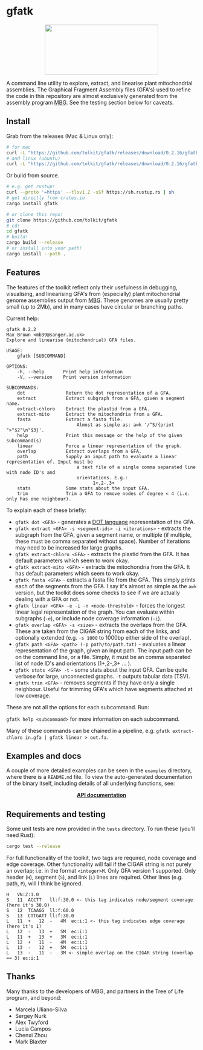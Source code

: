 # gfatk

<p align="center">
    <img width="300" height="132" src="https://www.darwintreeoflife.org/wp-content/themes/dtol/dist/assets/gfx/dtol-logo-round.png">
</p>

A command line utility to explore, extract, and linearise plant mitochondrial assemblies. The Graphical Fragment Assembly files (GFA's) used to refine the code in this repository are almost exclusively generated from the assembly program <a href="https://github.com/maickrau/MBG">MBG</a>. See the testing section below for caveats.

## Install

Grab from the releases (Mac & Linux only):

```bash
# for mac
curl -L "https://github.com/tolkit/gfatk/releases/download/0.2.16/gfatk_mac_0.2.2" > gfatk && chmod +x gfatk
# and linux (ubuntu)
curl -L "https://github.com/tolkit/gfatk/releases/download/0.2.16/gfatk_ubuntu_0.2.2" > gfatk && chmod +x gfatk
```

Or build from source.

```bash
# e.g. get rustup!
curl --proto '=https' --tlsv1.2 -sSf https://sh.rustup.rs | sh
# get directly from crates.io
cargo install gfatk

# or clone this repo!
git clone https://github.com/tolkit/gfatk
# cd!
cd gfatk
# build!
cargo build --release
# or install into your path!
cargo install --path .
```

## Features

The features of the toolkit reflect only their usefulness in debugging, visualising, and linearising GFA's from (especially) plant mitochondrial genome assemblies output from <a href="https://github.com/maickrau/MBG">MBG</a>. These genomes are usually pretty small (up to 2Mb), and in many cases have circular or branching paths.

Current help:

```
gfatk 0.2.2
Max Brown <mb39@sanger.ac.uk>
Explore and linearise (mitochondrial) GFA files.

USAGE:
    gfatk [SUBCOMMAND]

OPTIONS:
    -h, --help       Print help information
    -V, --version    Print version information

SUBCOMMANDS:
    dot               Return the dot representation of a GFA.
    extract           Extract subgraph from a GFA, given a segment name.
    extract-chloro    Extract the plastid from a GFA.
    extract-mito      Extract the mitochondria from a GFA.
    fasta             Extract a fasta file.
                          Almost as simple as: awk '/^S/{print ">"$2"\n"$3}'.
    help              Print this message or the help of the given subcommand(s)
    linear            Force a linear representation of the graph.
    overlap           Extract overlaps from a GFA.
    path              Supply an input path to evaluate a linear representation of. Input must be
                          a text file of a single comma separated line with node ID's and
                          orientations. E.g.:
                                1+,2-,3+
    stats             Some stats about the input GFA.
    trim              Trim a GFA to remove nodes of degree < 4 (i.e. only has one neighbour).
```

To explain each of these briefly:
- `gfatk dot <GFA>` - generates a <a href="https://graphviz.org/doc/info/lang.html">DOT language</a> representation of the GFA.
- `gfatk extract <GFA> -s <segment-ids> -i <iterations>` - extracts the subgraph from the GFA, given a segment name, or multiple (if multiple, these must be comma separated without space). Number of iterations may need to be increased for large graphs.
- `gfatk extract-chloro <GFA>` - extracts the plastid from the GFA. It has default parameters which seem to work okay.
- `gfatk extract-mito <GFA>` - extracts the mitochondria from the GFA. It has default parameters which seem to work okay.
- `gfatk fasta <GFA>` - extracts a fasta file from the GFA. This simply prints each of the segments from the GFA. I say it's almost as simple as the `awk` version, but the toolkit does some checks to see if we are actually dealing with a GFA or not.
- `gfatk linear <GFA> -e -i -n <node-threshold>` - forces the longest linear legal representation of the graph. You can evaluate within subgraphs (`-e`), or include node coverage information (`-i`).
- `gfatk overlap <GFA> -s <size>` - extracts the overlaps from the GFA. These are taken from the CIGAR string from each of the links, and optionally extended (e.g. `-s 1000` to 1000bp either side of the overlap).
- `gfatk path <GFA> <path> (-p path/to/path.txt)` - evaluates a linear representation of the graph, given an input path. The input path can be on the command line, or a file. Simply, it must be an comma separated list of node ID's and orientations (1+,2-,3+ ... ).
- `gfatk stats <GFA> -t` - some stats about the input GFA. Can be quite verbose for large, unconnected graphs. `-t` outputs tabular data (TSV).
- `gfatk trim <GFA>` - removes segments if they have only a single neighbour. Useful for trimming GFA's which have segments attached at low coverage.

These are not all the options for each subcommand. Run:

`gfatk help <subcommand>` for more information on each subcommand.

Many of these commands can be chained in a pipeline, e.g. `gfatk extract-chloro in.gfa | gfatk linear > out.fa`.

## Examples and docs

A couple of more detailed examples can be seen in the `examples` directory, where there is a `README.md` file. To view the auto-generated documentation of the binary itself, including details of all underlying functions, see:

<p align="center">
    <b>
        <a href="https://tolkit.github.io/gfatk/">API documentation</a>
    </b>
</p>

## Requirements and testing

Some unit tests are now provided in the `tests` directory. To run these (you'll need Rust):

```bash
cargo test --release
```

For full functionality of the toolkit, two tags are required, node coverage and edge coverage. Other functionality will fail if the CIGAR string is not purely an overlap; i.e. in the format `<integer>M`. Only GFA version 1 supported. Only header (`H`), segment (`S`), and link (`L`) lines are required. Other lines (e.g. path, `P`), will I think be ignored.

```
H	VN:Z:1.0
S	11	ACCTT	ll:f:30.0 <- this tag indicates node/segment coverage (here it's 30.0)
S	12	TCAAGG	ll:f:60.0
S	13	CTTGATT	ll:f:30.0
L	11	+	12	-	4M	ec:i:1 <- this tag indicates edge coverage (here it's 1)
L	12	-	13	+	5M	ec:i:1
L	11	+	13	+	3M	ec:i:1
L	12	+	11	-	4M	ec:i:1
L	13	-	12	+	5M	ec:i:1
L	13	-	11	-	3M <- simple overlap on the CIGAR string (overlap == 3)	ec:i:1

```

## Thanks

Many thanks to the developers of MBG, and partners in the Tree of Life program, and beyond:
- Marcela Uliano-Silva
- Sergey Nurk
- Alex Twyford
- Lucia Campos
- Chenxi Zhou
- Mark Blaxter
